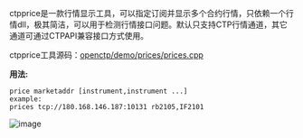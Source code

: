 ctpprice是一款行情显示工具，可以指定订阅并显示多个合约行情，只依赖一个行情dll，极其简洁，可以用于检测行情接口问题。默认只支持CTP行情通道，其它通道可通过CTPAPI兼容接口方式使用。

ctpprice工具源码：[openctp/demo/prices/prices.cpp](https://github.com/openctp/openctp/blob/master/demo/prices/prices.cpp)



**用法:**

```shell
price marketaddr [instrument,instrument ...]
example:
prices tcp://180.168.146.187:10131 rb2105,IF2101
```

![image](https://user-images.githubusercontent.com/83346523/146631757-026f20c5-1fe7-4dd3-a57e-f0084ddeb2b3.png)
